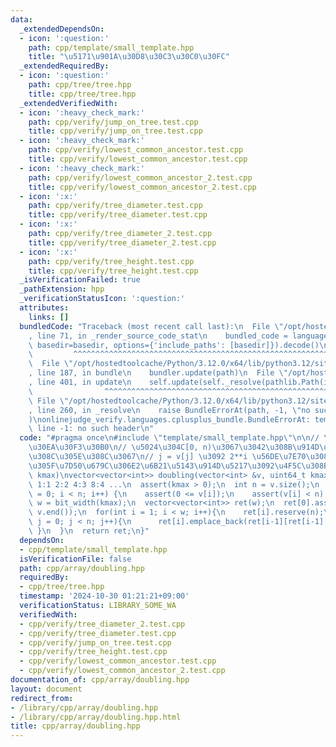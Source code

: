 ```yaml
---
data:
  _extendedDependsOn:
  - icon: ':question:'
    path: cpp/template/small_template.hpp
    title: "\u5171\u901A\u30D8\u30C3\u30C0\u30FC"
  _extendedRequiredBy:
  - icon: ':question:'
    path: cpp/tree/tree.hpp
    title: cpp/tree/tree.hpp
  _extendedVerifiedWith:
  - icon: ':heavy_check_mark:'
    path: cpp/verify/jump_on_tree.test.cpp
    title: cpp/verify/jump_on_tree.test.cpp
  - icon: ':heavy_check_mark:'
    path: cpp/verify/lowest_common_ancestor.test.cpp
    title: cpp/verify/lowest_common_ancestor.test.cpp
  - icon: ':heavy_check_mark:'
    path: cpp/verify/lowest_common_ancestor_2.test.cpp
    title: cpp/verify/lowest_common_ancestor_2.test.cpp
  - icon: ':x:'
    path: cpp/verify/tree_diameter.test.cpp
    title: cpp/verify/tree_diameter.test.cpp
  - icon: ':x:'
    path: cpp/verify/tree_diameter_2.test.cpp
    title: cpp/verify/tree_diameter_2.test.cpp
  - icon: ':x:'
    path: cpp/verify/tree_height.test.cpp
    title: cpp/verify/tree_height.test.cpp
  _isVerificationFailed: true
  _pathExtension: hpp
  _verificationStatusIcon: ':question:'
  attributes:
    links: []
  bundledCode: "Traceback (most recent call last):\n  File \"/opt/hostedtoolcache/Python/3.12.0/x64/lib/python3.12/site-packages/onlinejudge_verify/documentation/build.py\"\
    , line 71, in _render_source_code_stat\n    bundled_code = language.bundle(stat.path,\
    \ basedir=basedir, options={'include_paths': [basedir]}).decode()\n          \
    \         ^^^^^^^^^^^^^^^^^^^^^^^^^^^^^^^^^^^^^^^^^^^^^^^^^^^^^^^^^^^^^^^^^^^^^^^^^^^^^^^^^\n\
    \  File \"/opt/hostedtoolcache/Python/3.12.0/x64/lib/python3.12/site-packages/onlinejudge_verify/languages/cplusplus.py\"\
    , line 187, in bundle\n    bundler.update(path)\n  File \"/opt/hostedtoolcache/Python/3.12.0/x64/lib/python3.12/site-packages/onlinejudge_verify/languages/cplusplus_bundle.py\"\
    , line 401, in update\n    self.update(self._resolve(pathlib.Path(included), included_from=path))\n\
    \                ^^^^^^^^^^^^^^^^^^^^^^^^^^^^^^^^^^^^^^^^^^^^^^^^^^^^^^^^^\n \
    \ File \"/opt/hostedtoolcache/Python/3.12.0/x64/lib/python3.12/site-packages/onlinejudge_verify/languages/cplusplus_bundle.py\"\
    , line 260, in _resolve\n    raise BundleErrorAt(path, -1, \"no such header\"\
    )\nonlinejudge_verify.languages.cplusplus_bundle.BundleErrorAt: template/small_template.hpp:\
    \ line -1: no such header\n"
  code: "#pragma once\n#include \"template/small_template.hpp\"\n\n// \u30C0\u30D6\
    \u30EA\u30F3\u30B0\n// \u5024\u304C[0, n)\u3067\u3042\u308B\u914D\u5217\u306E\u305D\
    \u308C\u305E\u308C\u3067\n// j = v[j] \u3092 2**i \u56DE\u7E70\u308A\u8FD4\u3057\
    \u305F\u7D50\u679C\u306E2\u6B21\u5143\u914D\u5217\u3092\u4F5C\u308B\n// O(n log\
    \ kmax)\nvector<vector<int>> doubling(vector<int> &v, uint64_t kmax) {\n  // 0:0\
    \ 1:1 2:2 4:3 8:4 ...\n  assert(kmax > 0);\n  int n = v.size();\n  for (int i\
    \ = 0; i < n; i++) {\n    assert(0 <= v[i]);\n    assert(v[i] < n);\n  }\n  int\
    \ w = bit_width(kmax);\n  vector<vector<int>> ret(w);\n  ret[0].assign(v.begin(),\
    \ v.end());\n  for(int i = 1; i < w; i++){\n    ret[i].reserve(n);\n    for(int\
    \ j = 0; j < n; j++){\n      ret[i].emplace_back(ret[i-1][ret[i-1][j]]);\n   \
    \ }\n  }\n  return ret;\n}"
  dependsOn:
  - cpp/template/small_template.hpp
  isVerificationFile: false
  path: cpp/array/doubling.hpp
  requiredBy:
  - cpp/tree/tree.hpp
  timestamp: '2024-10-30 01:21:21+09:00'
  verificationStatus: LIBRARY_SOME_WA
  verifiedWith:
  - cpp/verify/tree_diameter_2.test.cpp
  - cpp/verify/tree_diameter.test.cpp
  - cpp/verify/jump_on_tree.test.cpp
  - cpp/verify/tree_height.test.cpp
  - cpp/verify/lowest_common_ancestor.test.cpp
  - cpp/verify/lowest_common_ancestor_2.test.cpp
documentation_of: cpp/array/doubling.hpp
layout: document
redirect_from:
- /library/cpp/array/doubling.hpp
- /library/cpp/array/doubling.hpp.html
title: cpp/array/doubling.hpp
---
```

